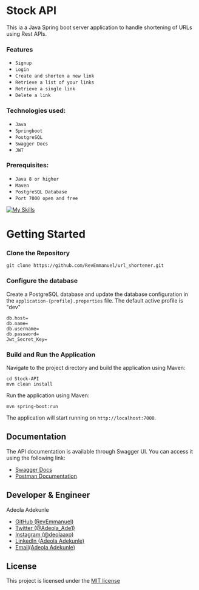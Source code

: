 # Stock API
This ia a Java Spring boot server application to handle shortening of URLs using Rest APIs.

### Features
* `Signup`
* `Login`
* `Create and shorten a new link`
* `Retrieve a list of your links`
* `Retrieve a single link`
* `Delete a link`

### Technologies used:
* `Java`
* `Springboot`
* `PostgreSQL`
* `Swagger Docs`
* `JWT`

### Prerequisites:
* `Java 8 or higher`
* `Maven`
* `PostgreSQL Database`
* `Port 7000 open and free`

[![My Skills](https://skillicons.dev/icons?i=java,spring,mysql,postgresql,postman)](https://skillicons.dev)

# Getting Started
### Clone the Repository
```
git clone https://github.com/RevEmmanuel/url_shortener.git 
```

### Configure the database
Create a PostgreSQL database and update the database configuration in the `application-{profile}.properties` file. The default active profile is "dev"
```properties
db.host=
db.name=
db.username=
db.password=
Jwt_Secret_Key=
```

### Build and Run the Application
Navigate to the project directory and build the application using Maven:
```
cd Stock-API
mvn clean install
```
Run the application using Maven:
```
mvn spring-boot:run
```
The application will start running on `http://localhost:7000`.

## Documentation
The API documentation is available through Swagger UI. You can access it using the following link:
* [Swagger Docs](http://localhost:8080/swagger-ui.html)
* [Postman Documentation](https://bit.ly/revemmanuel-urlshortener)

## Developer & Engineer
Adeola Adekunle
* [GitHub (RevEmmanuel)](https://github.com/RevEmmanuel)
* [Twitter (@Adeola_Ade1)](https://twitter.com/Adeola_Ade1)
* [Instagram (@deolaaxo)](https://www.instagram.com/deolaaxo/)
* [LinkedIn (Adeola Adekunle)](https://www.linkedin.com/in/adeola-adekunle-emmanuel/)
* [Email(Adeola Adekunle)](mailto:adeolaae1@gmail.com)

## License
This project is licensed under the [MIT license](https://opensource.org/license/mit/)
